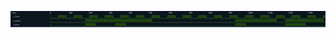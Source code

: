 

<p>
<svg viewBox="0 0 1576 80" xmlns="http://www.w3.org/2000/svg">
<defs>
<clipPath id="clip">
<rect height="80" width="1576" x="0" y="0"/>
</clipPath>
</defs>
<rect fill="#0B151D" height="80" stroke="darkblue" width="1576" x="0" y="0"/>
<line stroke="#333333" stroke-width="1" x1="200" x2="200" y1="0" y2="80"/>
<text clip-path="url(#clip)" dominant-baseline="middle" fill="#D4D4D4" font-family="monospace" font-size="10px" text-anchor="middle" x="200" y="10">
0
</text>
<line stroke="#333333" stroke-width="1" x1="300" x2="300" y1="0" y2="80"/>
<text clip-path="url(#clip)" dominant-baseline="middle" fill="#D4D4D4" font-family="monospace" font-size="10px" text-anchor="middle" x="300" y="10">
100
</text>
<line stroke="#333333" stroke-width="1" x1="400" x2="400" y1="0" y2="80"/>
<text clip-path="url(#clip)" dominant-baseline="middle" fill="#D4D4D4" font-family="monospace" font-size="10px" text-anchor="middle" x="400" y="10">
200
</text>
<line stroke="#333333" stroke-width="1" x1="500" x2="500" y1="0" y2="80"/>
<text clip-path="url(#clip)" dominant-baseline="middle" fill="#D4D4D4" font-family="monospace" font-size="10px" text-anchor="middle" x="500" y="10">
300
</text>
<line stroke="#333333" stroke-width="1" x1="600" x2="600" y1="0" y2="80"/>
<text clip-path="url(#clip)" dominant-baseline="middle" fill="#D4D4D4" font-family="monospace" font-size="10px" text-anchor="middle" x="600" y="10">
400
</text>
<line stroke="#333333" stroke-width="1" x1="700" x2="700" y1="0" y2="80"/>
<text clip-path="url(#clip)" dominant-baseline="middle" fill="#D4D4D4" font-family="monospace" font-size="10px" text-anchor="middle" x="700" y="10">
500
</text>
<line stroke="#333333" stroke-width="1" x1="800" x2="800" y1="0" y2="80"/>
<text clip-path="url(#clip)" dominant-baseline="middle" fill="#D4D4D4" font-family="monospace" font-size="10px" text-anchor="middle" x="800" y="10">
600
</text>
<line stroke="#333333" stroke-width="1" x1="900" x2="900" y1="0" y2="80"/>
<text clip-path="url(#clip)" dominant-baseline="middle" fill="#D4D4D4" font-family="monospace" font-size="10px" text-anchor="middle" x="900" y="10">
700
</text>
<line stroke="#333333" stroke-width="1" x1="1000" x2="1000" y1="0" y2="80"/>
<text clip-path="url(#clip)" dominant-baseline="middle" fill="#D4D4D4" font-family="monospace" font-size="10px" text-anchor="middle" x="1000" y="10">
800
</text>
<line stroke="#333333" stroke-width="1" x1="1100" x2="1100" y1="0" y2="80"/>
<text clip-path="url(#clip)" dominant-baseline="middle" fill="#D4D4D4" font-family="monospace" font-size="10px" text-anchor="middle" x="1100" y="10">
900
</text>
<line stroke="#333333" stroke-width="1" x1="1200" x2="1200" y1="0" y2="80"/>
<text clip-path="url(#clip)" dominant-baseline="middle" fill="#D4D4D4" font-family="monospace" font-size="10px" text-anchor="middle" x="1200" y="10">
1000
</text>
<line stroke="#333333" stroke-width="1" x1="1300" x2="1300" y1="0" y2="80"/>
<text clip-path="url(#clip)" dominant-baseline="middle" fill="#D4D4D4" font-family="monospace" font-size="10px" text-anchor="middle" x="1300" y="10">
1100
</text>
<line stroke="#333333" stroke-width="1" x1="1400" x2="1400" y1="0" y2="80"/>
<text clip-path="url(#clip)" dominant-baseline="middle" fill="#D4D4D4" font-family="monospace" font-size="10px" text-anchor="middle" x="1400" y="10">
1200
</text>
<line stroke="#333333" stroke-width="1" x1="1500" x2="1500" y1="0" y2="80"/>
<text clip-path="url(#clip)" dominant-baseline="middle" fill="#D4D4D4" font-family="monospace" font-size="10px" text-anchor="middle" x="1500" y="10">
1300
</text>
<text dominant-baseline="middle" fill="#D4D4D4" font-family="monospace" font-size="10px" text-anchor="start" x="3" y="10">
Time:
</text>
<text dominant-baseline="middle" fill="#D4D4D4" font-family="monospace" font-size="10px" text-anchor="start" x="3" xml:space="preserve" y="30">
.clock
<title>top.clock</title>
</text>
<path d="M 200 30 L 200 37 L 239 37 L 239 30" fill="none" stroke="#56C126" stroke-width="1"/>
<rect fill="#1C400C" height="14" stroke="none" width="37" x="240" y="23"/>
<path d="M 239 30 L 239 23 L 278 23 L 278 30" fill="none" stroke="#56C126" stroke-width="1"/>
<path d="M 278 30 L 278 37 L 317 37 L 317 30" fill="none" stroke="#56C126" stroke-width="1"/>
<rect fill="#1C400C" height="14" stroke="none" width="37" x="318" y="23"/>
<path d="M 317 30 L 317 23 L 356 23 L 356 30" fill="none" stroke="#56C126" stroke-width="1"/>
<path d="M 356 30 L 356 37 L 395 37 L 395 30" fill="none" stroke="#56C126" stroke-width="1"/>
<rect fill="#1C400C" height="14" stroke="none" width="37" x="396" y="23"/>
<path d="M 395 30 L 395 23 L 434 23 L 434 30" fill="none" stroke="#56C126" stroke-width="1"/>
<path d="M 434 30 L 434 37 L 473 37 L 473 30" fill="none" stroke="#56C126" stroke-width="1"/>
<rect fill="#1C400C" height="14" stroke="none" width="37" x="474" y="23"/>
<path d="M 473 30 L 473 23 L 512 23 L 512 30" fill="none" stroke="#56C126" stroke-width="1"/>
<path d="M 512 30 L 512 37 L 551 37 L 551 30" fill="none" stroke="#56C126" stroke-width="1"/>
<rect fill="#1C400C" height="14" stroke="none" width="37" x="552" y="23"/>
<path d="M 551 30 L 551 23 L 590 23 L 590 30" fill="none" stroke="#56C126" stroke-width="1"/>
<path d="M 590 30 L 590 37 L 629 37 L 629 30" fill="none" stroke="#56C126" stroke-width="1"/>
<rect fill="#1C400C" height="14" stroke="none" width="37" x="630" y="23"/>
<path d="M 629 30 L 629 23 L 668 23 L 668 30" fill="none" stroke="#56C126" stroke-width="1"/>
<path d="M 668 30 L 668 37 L 707 37 L 707 30" fill="none" stroke="#56C126" stroke-width="1"/>
<rect fill="#1C400C" height="14" stroke="none" width="37" x="708" y="23"/>
<path d="M 707 30 L 707 23 L 746 23 L 746 30" fill="none" stroke="#56C126" stroke-width="1"/>
<path d="M 746 30 L 746 37 L 785 37 L 785 30" fill="none" stroke="#56C126" stroke-width="1"/>
<rect fill="#1C400C" height="14" stroke="none" width="37" x="786" y="23"/>
<path d="M 785 30 L 785 23 L 824 23 L 824 30" fill="none" stroke="#56C126" stroke-width="1"/>
<path d="M 824 30 L 824 37 L 863 37 L 863 30" fill="none" stroke="#56C126" stroke-width="1"/>
<rect fill="#1C400C" height="14" stroke="none" width="37" x="864" y="23"/>
<path d="M 863 30 L 863 23 L 902 23 L 902 30" fill="none" stroke="#56C126" stroke-width="1"/>
<path d="M 902 30 L 902 37 L 941 37 L 941 30" fill="none" stroke="#56C126" stroke-width="1"/>
<rect fill="#1C400C" height="14" stroke="none" width="37" x="942" y="23"/>
<path d="M 941 30 L 941 23 L 980 23 L 980 30" fill="none" stroke="#56C126" stroke-width="1"/>
<path d="M 980 30 L 980 37 L 1019 37 L 1019 30" fill="none" stroke="#56C126" stroke-width="1"/>
<rect fill="#1C400C" height="14" stroke="none" width="37" x="1020" y="23"/>
<path d="M 1019 30 L 1019 23 L 1058 23 L 1058 30" fill="none" stroke="#56C126" stroke-width="1"/>
<path d="M 1058 30 L 1058 37 L 1097 37 L 1097 30" fill="none" stroke="#56C126" stroke-width="1"/>
<rect fill="#1C400C" height="14" stroke="none" width="37" x="1098" y="23"/>
<path d="M 1097 30 L 1097 23 L 1136 23 L 1136 30" fill="none" stroke="#56C126" stroke-width="1"/>
<path d="M 1136 30 L 1136 37 L 1175 37 L 1175 30" fill="none" stroke="#56C126" stroke-width="1"/>
<rect fill="#1C400C" height="14" stroke="none" width="37" x="1176" y="23"/>
<path d="M 1175 30 L 1175 23 L 1214 23 L 1214 30" fill="none" stroke="#56C126" stroke-width="1"/>
<path d="M 1214 30 L 1214 37 L 1253 37 L 1253 30" fill="none" stroke="#56C126" stroke-width="1"/>
<rect fill="#1C400C" height="14" stroke="none" width="37" x="1254" y="23"/>
<path d="M 1253 30 L 1253 23 L 1292 23 L 1292 30" fill="none" stroke="#56C126" stroke-width="1"/>
<path d="M 1292 30 L 1292 37 L 1331 37 L 1331 30" fill="none" stroke="#56C126" stroke-width="1"/>
<rect fill="#1C400C" height="14" stroke="none" width="37" x="1332" y="23"/>
<path d="M 1331 30 L 1331 23 L 1370 23 L 1370 30" fill="none" stroke="#56C126" stroke-width="1"/>
<path d="M 1370 30 L 1370 37 L 1409 37 L 1409 30" fill="none" stroke="#56C126" stroke-width="1"/>
<rect fill="#1C400C" height="14" stroke="none" width="37" x="1410" y="23"/>
<path d="M 1409 30 L 1409 23 L 1448 23 L 1448 30" fill="none" stroke="#56C126" stroke-width="1"/>
<path d="M 1448 30 L 1448 37 L 1487 37 L 1487 30" fill="none" stroke="#56C126" stroke-width="1"/>
<rect fill="#1C400C" height="14" stroke="none" width="37" x="1488" y="23"/>
<path d="M 1487 30 L 1487 23 L 1526 23 L 1526 30" fill="none" stroke="#56C126" stroke-width="1"/>
<path d="M 1526 30 L 1526 37 L 1565 37 L 1565 30" fill="none" stroke="#56C126" stroke-width="1"/>
<rect fill="#1C400C" height="14" stroke="none" width="9" x="1566" y="23"/>
<path d="M 1565 30 L 1565 23 L 1576 23 L 1576 30" fill="none" stroke="#56C126" stroke-width="1"/>
<text dominant-baseline="middle" fill="#D4D4D4" font-family="monospace" font-size="10px" text-anchor="start" x="3" xml:space="preserve" y="50">
.output
<title>top.output</title>
</text>
<path d="M 200 50 L 200 57 L 376 57 L 376 50" fill="none" stroke="#56C126" stroke-width="1"/>
<rect fill="#1C400C" height="14" stroke="none" width="329" x="377" y="43"/>
<path d="M 376 50 L 376 43 L 707 43 L 707 50" fill="none" stroke="#56C126" stroke-width="1"/>
<path d="M 707 50 L 707 57 L 1126 57 L 1126 50" fill="none" stroke="#56C126" stroke-width="1"/>
<rect fill="#1C400C" height="14" stroke="none" width="203" x="1127" y="43"/>
<path d="M 1126 50 L 1126 43 L 1331 43 L 1331 50" fill="none" stroke="#56C126" stroke-width="1"/>
<path d="M 1331 50 L 1331 57 L 1376 57 L 1376 50" fill="none" stroke="#56C126" stroke-width="1"/>
<rect fill="#1C400C" height="14" stroke="none" width="187" x="1377" y="43"/>
<path d="M 1376 50 L 1376 43 L 1565 43 L 1565 50" fill="none" stroke="#56C126" stroke-width="1"/>
<path d="M 1565 50 L 1565 57 L 1576 57 L 1576 50" fill="none" stroke="#56C126" stroke-width="1"/>
<text dominant-baseline="middle" fill="#D4D4D4" font-family="monospace" font-size="10px" text-anchor="start" x="3" xml:space="preserve" y="70">
.reset
<title>top.reset</title>
</text>
<path d="M 200 70 L 200 77 L 376 77 L 376 70" fill="none" stroke="#56C126" stroke-width="1"/>
<rect fill="#1C400C" height="14" stroke="none" width="48" x="377" y="63"/>
<path d="M 376 70 L 376 63 L 426 63 L 426 70" fill="none" stroke="#56C126" stroke-width="1"/>
<path d="M 426 70 L 426 77 L 526 77 L 526 70" fill="none" stroke="#56C126" stroke-width="1"/>
<rect fill="#1C400C" height="14" stroke="none" width="48" x="527" y="63"/>
<path d="M 526 70 L 526 63 L 576 63 L 576 70" fill="none" stroke="#56C126" stroke-width="1"/>
<path d="M 576 70 L 576 77 L 1126 77 L 1126 70" fill="none" stroke="#56C126" stroke-width="1"/>
<rect fill="#1C400C" height="14" stroke="none" width="48" x="1127" y="63"/>
<path d="M 1126 70 L 1126 63 L 1176 63 L 1176 70" fill="none" stroke="#56C126" stroke-width="1"/>
<path d="M 1176 70 L 1176 77 L 1376 77 L 1376 70" fill="none" stroke="#56C126" stroke-width="1"/>
<rect fill="#1C400C" height="14" stroke="none" width="98" x="1377" y="63"/>
<path d="M 1376 70 L 1376 63 L 1476 63 L 1476 70" fill="none" stroke="#56C126" stroke-width="1"/>
<path d="M 1476 70 L 1476 77 L 1576 77 L 1576 70" fill="none" stroke="#56C126" stroke-width="1"/>
</svg>
</p>